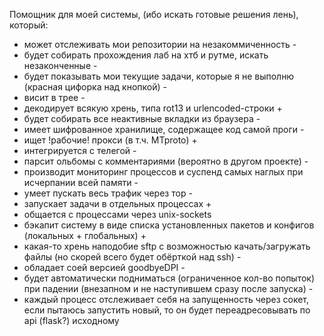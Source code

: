 Помощник для моей системы, (ибо искать готовые решения лень), который:
* может отслеживать мои репозитории на незакоммиченность -
* будет собирать прохождения лаб на хтб и рутме, искать незаконченные  -
* будет показывать мои текущие задачи, которые я не выполню (красная цифорка над кнопкой)  -
* висит в трее - 
* декодирует всякую хрень, типа rot13 и urlencoded-строки +  
* будет собирать все неактивные вкладки из браузера -
* имеет шифрованное хранилище, содержащее код самой проги -
* ищет !рабочие! прокси (в т.ч. MTproto) +
* интегрируется с телегой -
* парсит ольбомы с комментариями (вероятно в другом проекте) -
* производит мониторинг процессов и суспенд самых наглых при исчерпании всей памяти -
* умеет пускать весь трафик через тор -
* запускает задачи в отдельных процессах +
* общается с процессами через unix-sockets
* бэкапит систему в виде списка установленных пакетов и конфигов (локальных + глобальных) +
* какая-то хрень наподобие sftp с возможностью качать/загружать файлы (но скорей всего будет обёрткой над ssh) -
* обладает соей версией goodbyeDPI -
* будет автоматически подниматься (ограниченное кол-во попыток) при падении (внезапном и не наступившем сразу после запуска) -
* каждый процесс отслеживает себя на запущенность через сокет, если пытаюсь запустить новый, то он будет переадресовывать по api (flask?) исходному
